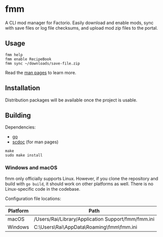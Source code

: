 # fmm

A CLI mod manager for Factorio. Easily download and enable mods, sync with save
files or log file checksums, and upload mod zip files to the portal.

## Usage

```
fmm help
fmm enable RecipeBook
fmm sync ~/downloads/save-file.zip
```

Read the [man pages](./man) to learn more.

## Installation

Distribution packages will be available once the project is usable.

## Building

Dependencies:
- [go](https://go.dev)
- [scdoc](https://git.sr.ht/~sircmpwn/scdoc) (for man pages)

```
make
sudo make install
```

### Windows and macOS

fmm only officially supports Linux. However, if you clone the repository and
build with `go build`, it should work on other platforms as well. There is no
Linux-specific code in the codebase.

Configuration file locations:

| Platform | Path                                                |
| -------- | --------------------------------------------------- |
| macOS    | /Users/Rai/Library/Application Support/fmm/fmm.ini  |
| Windows  | C:\Users\Rai\AppData\Roaming\fmm\fmm.ini            |
